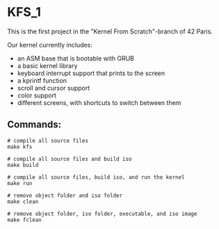 # KFS_1

This is the first project in the "Kernel From Scratch"-branch of 42 Paris.

Our kernel currently includes:
- an ASM base that is bootable with GRUB
- a basic kernel library
- keyboard interrupt support that prints to the screen
- a kprintf function
- scroll and cursor support
- color support
- different screens, with shortcuts to switch between them

## Commands:

```
# compile all source files
make kfs

# compile all source files and build iso
make build

# compile all source files, build iso, and run the kernel
make run

# remove object folder and iso folder
make clean

# remove object folder, iso folder, executable, and iso image
make fclean

```
